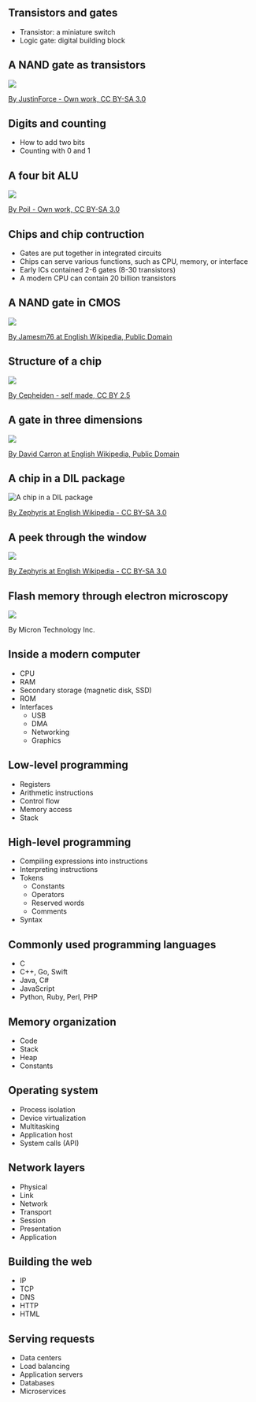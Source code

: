 ## Transistors and gates
* Transistor: a miniature switch
* Logic gate: digital building block


## A NAND gate as transistors

![](media/CMOS_NAND.png)

[By JustinForce - Own work, CC BY-SA 3.0](https://commons.wikimedia.org/w/index.php?curid=2593317)


## Digits and counting
* How to add two bits
* Counting with 0 and 1


## A four bit ALU

![](media/74181aluschematic.png)

[By Poil - Own work, CC BY-SA 3.0](https://commons.wikimedia.org/wiki/File:74181aluschematic.png)


## Chips and chip contruction
* Gates are put together in integrated circuits
* Chips can serve various functions, such as CPU, memory, or interface
* Early ICs contained 2-6 gates (8-30 transistors)
* A modern CPU can contain 20 billion transistors


## A NAND gate in CMOS
![](media/CMOS_NAND_Layout.png)

[By Jamesm76 at English Wikipedia, Public Domain](https://commons.wikimedia.org/w/index.php?curid=2944072)


## Structure of a chip
![](media/Cmos-chip_structure_in_2000s.png)

[By Cepheiden - self made, CC BY 2.5](https://commons.wikimedia.org/w/index.php?curid=1445444)


## A gate in three dimensions
![](media/Silicon_chip_3d.png)

[By David Carron at English Wikipedia, Public Domain](https://commons.wikimedia.org/w/index.php?curid=3699071)


## A chip in a DIL package
![A chip in a DIL package](media/1200px-Microchips.jpg)

[By Zephyris at English Wikipedia - CC BY-SA 3.0](https://commons.wikimedia.org/w/index.php?curid=4560427)


## A peek through the window
![](media/1200px-EPROM_Microchip_SuperMacro.jpg)

[By Zephyris at English Wikipedia - CC BY-SA 3.0](https://commons.wikimedia.org/w/index.php?curid=17139158)


## Flash memory through electron microscopy

![](media/hiw_flash_main_485.jpg)

By Micron Technology Inc.


## Inside a modern computer
* CPU
* RAM
* Secondary storage (magnetic disk, SSD)
* ROM
* Interfaces
  * USB
  * DMA
  * Networking
  * Graphics


## Low-level programming
* Registers
* Arithmetic instructions
* Control flow
* Memory access
* Stack


## High-level programming
* Compiling expressions into instructions
* Interpreting instructions
* Tokens
  * Constants
  * Operators
  * Reserved words
  * Comments
* Syntax


## Commonly used programming languages
* C
* C++, Go, Swift
* Java, C#
* JavaScript
* Python, Ruby, Perl, PHP


## Memory organization
* Code
* Stack
* Heap
* Constants


## Operating system
* Process isolation
* Device virtualization
* Multitasking
* Application host
* System calls (API)


## Network layers
* Physical
* Link
* Network
* Transport
* Session
* Presentation
* Application


## Building the web
* IP
* TCP
* DNS
* HTTP
* HTML


## Serving requests
* Data centers
* Load balancing
* Application servers
* Databases
* Microservices
